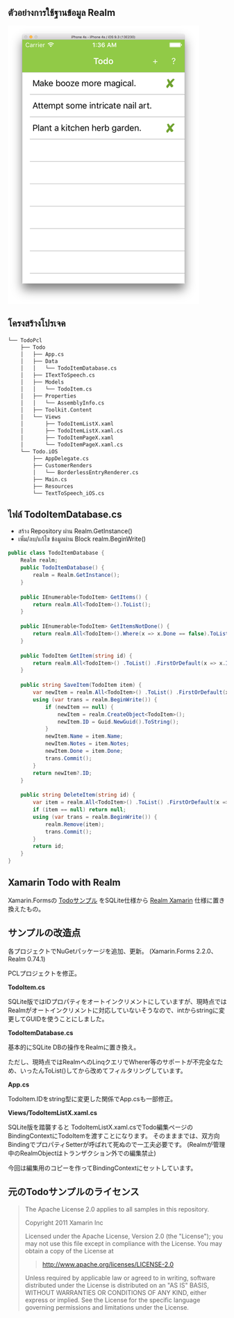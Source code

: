 ## ตัวอย่างการใช้ฐานข้อมูล Realm

![](Screen/todo.png)

## โครงสร้างโปรเจค

```
└── TodoPcl
    ├── Todo
    │   ├── App.cs
    │   ├── Data
    │   │   └── TodoItemDatabase.cs
    │   ├── ITextToSpeech.cs
    │   ├── Models
    │   │   └── TodoItem.cs
    │   ├── Properties
    │   │   └── AssemblyInfo.cs
    │   ├── Toolkit.Content
    │   └── Views
    │       ├── TodoItemListX.xaml
    │       ├── TodoItemListX.xaml.cs
    │       ├── TodoItemPageX.xaml
    │       └── TodoItemPageX.xaml.cs
    └── Todo.iOS
        ├── AppDelegate.cs
        ├── CustomerRenders
        │   └── BorderlessEntryRenderer.cs
        ├── Main.cs
        ├── Resources
        └── TextToSpeech_iOS.cs
```

## ไฟล์ TodoItemDatabase.cs

- สร้าง Repository ผ่าน Realm.GetInstance()
- เพิ่ม/ลบ/แก้ไข ข้อมูลผ่าน Block realm.BeginWrite()

```csharp
public class TodoItemDatabase {
    Realm realm;
    public TodoItemDatabase() {
        realm = Realm.GetInstance();
    }

    public IEnumerable<TodoItem> GetItems() {
        return realm.All<TodoItem>().ToList();
    }

    public IEnumerable<TodoItem> GetItemsNotDone() {
        return realm.All<TodoItem>().Where(x => x.Done == false).ToList();
    }

    public TodoItem GetItem(string id) {
        return realm.All<TodoItem>() .ToList() .FirstOrDefault(x => x.ID == id);
    }

    public string SaveItem(TodoItem item) {
        var newItem = realm.All<TodoItem>() .ToList() .FirstOrDefault(x => x.ID == item.ID);
        using (var trans = realm.BeginWrite()) {
            if (newItem == null) {
                newItem = realm.CreateObject<TodoItem>();
                newItem.ID = Guid.NewGuid().ToString();
            }
            newItem.Name = item.Name;
            newItem.Notes = item.Notes;
            newItem.Done = item.Done;
            trans.Commit();
        }
        return newItem?.ID;
    }

    public string DeleteItem(string id) {
        var item = realm.All<TodoItem>() .ToList() .FirstOrDefault(x => x.ID == id);
        if (item == null) return null;
        using (var trans = realm.BeginWrite()) {
            realm.Remove(item);
            trans.Commit();
        }
        return id;
    }
}
```

## Xamarin Todo with Realm

Xamarin.Formsの [Todoサンプル](https://developer.xamarin.com/samples/xamarin-forms/Todo/) をSQLite仕様から [Realm Xamarin](https://realm.io/docs/xamarin/latest/) 仕様に置き換えたもの。

## サンプルの改造点

各プロジェクトでNuGetパッケージを追加、更新。
(Xamarin.Forms 2.2.0、Realm 0.74.1)

PCLプロジェクトを修正。

**TodoItem.cs**

SQLite版ではIDプロパティをオートインクリメントにしていますが、現時点ではRealmがオートインクリメントに対応していないそうなので、intからstringに変更してGUIDを使うことにしました。

**TodoItemDatabase.cs**

基本的にSQLite DBの操作をRealmに置き換え。

ただし、現時点ではRealmへのLinqクエリでWherer等のサポートが不完全なため、いったんToList()してから改めてフィルタリングしています。

**App.cs**

TodoItem.IDをstring型に変更した関係でApp.csも一部修正。

**Views/TodoItemListX.xaml.cs**

SQLite版を踏襲すると  TodoItemListX.xaml.csでTodo編集ページのBindingContextにTodoItemを渡すことになります。
そのまままでは、双方向BindingでプロパティSetterが呼ばれて死ぬので一工夫必要です。
(Realmが管理中のRealmObjectはトランザクション外での編集禁止)

今回は編集用のコピーを作ってBindingContextにセットしています。


## 元のTodoサンプルのライセンス

> The Apache License 2.0 applies to all samples in this repository.
>
> Copyright 2011 Xamarin Inc
>
> Licensed under the Apache License, Version 2.0 (the "License"); you may not use this file except in compliance with the License. You may obtain a copy of the License at
>
> >   http://www.apache.org/licenses/LICENSE-2.0
>
> Unless required by applicable law or agreed to in writing, software distributed under the License is distributed on an "AS IS" BASIS, WITHOUT WARRANTIES OR CONDITIONS OF ANY KIND, either express or implied. See the License for the specific language governing permissions and limitations under the License.



